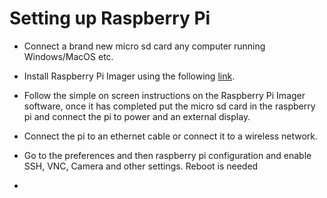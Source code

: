 # Setting up Raspberry Pi

- Connect a brand new micro sd card any computer running Windows/MacOS etc.  
  
- Install Raspberry Pi Imager using the following [link](https://www.raspberrypi.org/software/).
  
- Follow the simple on screen instructions on the Raspberry Pi Imager software, once it has completed put the micro sd card in the raspberry pi and connect the pi to power and an external display.  
  
- Connect the pi to an ethernet cable or connect it to a wireless network.  
  
- Go to the preferences and then raspberry pi configuration and enable SSH, VNC, Camera and other settings. Reboot is needed     
  
- 
